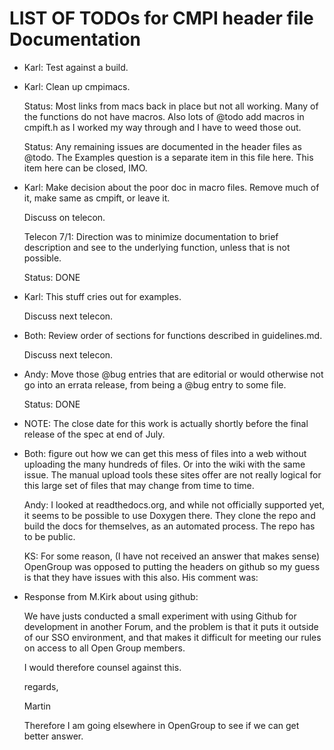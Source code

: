 LIST OF TODOs for CMPI header file Documentation
================================================

* Karl: Test against a build.

* Karl: Clean up cmpimacs.

  Status: Most links from macs back in place but not all working.  Many of the
  functions do not have macros.  Also lots of @todo add macros in cmpift.h
  as I worked my way through and I have to weed those out.

  Status: Any remaining issues are documented in the header files as @todo.
  The Examples question is a separate item in this file here.
  This item here can be closed, IMO.

* Karl: Make decision about the poor doc in macro files. Remove much of it, make
  same as cmpift, or leave it.

  Discuss on telecon.

  Telecon 7/1: Direction was to minimize documentation to brief description and
  see to the underlying function, unless that is not possible.

  Status: DONE

* Karl: This stuff cries out for examples.

  Discuss next telecon.

* Both: Review order of sections for functions described in guidelines.md.

  Discuss next telecon.

* Andy: Move those @bug entries that are editorial or would otherwise not go
  into an errata release, from being a @bug entry to some file.

  Status: DONE

* NOTE: The close date for this work is actually shortly before the final release
  of the spec at end of July.

* Both: figure out how we can get this mess of files into a web without
  uploading the many hundreds of files. Or into the wiki with the same issue.
  The manual upload tools these sites offer are not really logical for this
  large set of files that may change from time to time.

  Andy: I looked at readthedocs.org, and while not officially supported yet, it
  seems to be possible to use Doxygen there. They clone the repo and build the
  docs for themselves, as an automated process.
  The repo has to be public.

  KS: For some reason, (I have not received an answer that makes sense) OpenGroup
  was opposed to putting the headers on github so my guess is that they have
  issues with this also. His comment was:

* Response from M.Kirk about using github:

    We have justs conducted a small experiment with using Github for development in
    another Forum, and the problem is that it puts it outside of our SSO
    environment, and that makes it difficult for meeting our rules on access
    to all Open Group members.

    I would therefore counsel against this.

    regards,

    Martin

  Therefore I am going elsewhere in OpenGroup to see if we can get better answer.
